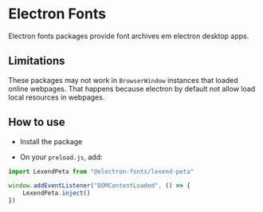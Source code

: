# Electron Fonts

Electron fonts packages provide font archives em electron desktop apps.

## Limitations

These packages may not work in `BrowserWindow` instances that loaded online webpages. That happens because electron by default not allow load local resources in webpages.

## How to use

* Install the package

* On your `preload.js`, add:

```ts
import LexendPeta from "@electron-fonts/lexend-peta"

window.addEventListener("DOMContentLoaded", () => {
    LexendPeta.inject()
})
```